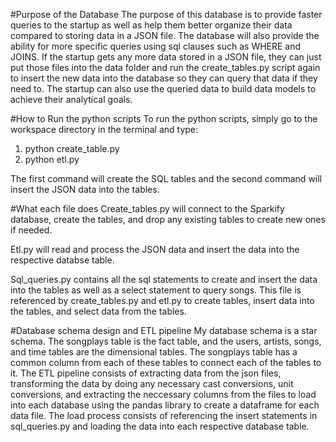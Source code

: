 #Purpose of the Database
The purpose of this database is to provide faster queries to the startup as well as help them better organize their data compared to storing data in a JSON file. The database will also provide the ability for more specific queries using sql clauses such as WHERE and JOINS. If the startup gets any more data stored in a JSON file, they can just put those files into the data folder and run the create_tables.py script again to insert the new data into the database so they can query that data if they need to. The startup can also use the queried data to build data models to achieve their analytical goals. 

#How to Run the python scripts
To run the python scripts, simply go to the workspace directory in the terminal and type:

1. python create_table.py
2. python etl.py

The first command will create the SQL tables and the second command will insert the JSON data into the tables.

#What each file does
Create_tables.py will connect to the Sparkify database, create the tables, and drop any existing tables to create new ones if needed. 

Etl.py will read and process the JSON data and insert the data into the respective databse table.

Sql_queries.py contains all the sql statements to create and insert the data into the tables as well as a select statement to query songs. This file is referenced by create_tables.py and etl.py to create tables, insert data into the tables, and select data from the tables.

#Database schema design and ETL pipeline
My database schema is a star schema. The songplays table is the fact table, and the users, artists, songs, and time tables are the dimensional tables. The songplays table has a common column from each of these tables to connect each of the tables to it. The ETL pipeline consists of extracting data from the json files, transforming the data by doing any necessary cast conversions, unit conversions, and extracting the neccessary columns from the files to load into each database using the pandas library to create a dataframe for each data file. The load process consists of referencing the insert statements in sql_queries.py and loading the data into each respective database table.
